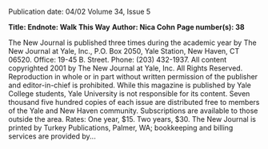 Publication date: 04/02
Volume 34, Issue 5

**Title: Endnote: Walk This Way**
**Author: Nica Cohn**
**Page number(s): 38**

The New Journal is published three times during the academic year by The New Journal at Yale, Inc., P.O. Box 2050, Yale Station, New Haven, CT 06520. Office: 19-45 B. Street. Phone: (203) 432-1937. All content copyrighted 2001 by The New Journal at Yale, Inc. All Rights Reserved. Reproduction in whole or in part without written permission of the publisher and editor-in-chief is prohibited.  While this magazine is published by Yale College students, Yale University is not responsible for its content. Seven thousand five hundred copies of each issue are distributed free to members of the Yale and New Haven community. Subscriptions are available to those outside the area. Rates: One year, $15. Two years, $30. The New Journal is printed by Turkey Publications, Palmer, WA; bookkeeping and billing services are provided by...